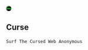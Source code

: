 <img style="height: 1em;" src="https://github.com/Genera1Developer/Curse/blob/main/assets/curse-cir.png">

## Curse

```text
Surf The Cursed Web Anonymous
```

